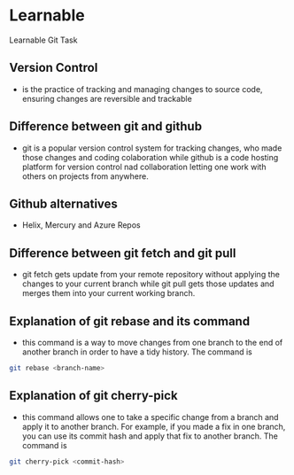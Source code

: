 # Learnable

Learnable Git Task

## Version Control

- is the practice of tracking and managing changes to source code, ensuring changes are reversible and trackable

## Difference between git and github

- git is a popular version control system for tracking changes, who made those changes and coding colaboration while github is a code hosting platform for version control nad collaboration letting one work with others on projects from anywhere.

## Github alternatives

- Helix, Mercury and Azure Repos

## Difference between git fetch and git pull

- git fetch gets update from your remote repository without applying the changes to your current branch while git pull gets those updates and merges them into your current working branch.

## Explanation of git rebase and its command

- this command is a way to move changes from one branch to the end of another branch in order to have a tidy history. The command is

```bash
git rebase <branch-name>
```

## Explanation of git cherry-pick

- this command allows one to take a specific change from a branch and apply it to another branch. For example, if you made a fix in one branch, you can use its commit hash and apply that fix to another branch. The command is

```bash
git cherry-pick <commit-hash>
```
